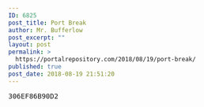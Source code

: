 ```yaml
---
ID: 6825
post_title: Port Break
author: Mr. Bufferlow
post_excerpt: ""
layout: post
permalink: >
  https://portalrepository.com/2018/08/19/port-break/
published: true
post_date: 2018-08-19 21:51:20
---
```

<pre>306EF86B90D2</pre>